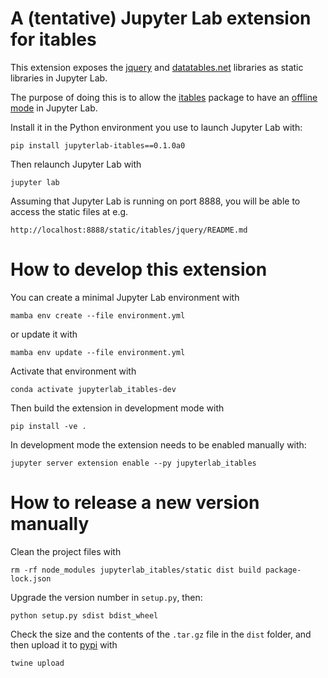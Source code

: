 # A (tentative) Jupyter Lab extension for itables

This extension exposes the [jquery](https://jquery.com/) and 
[datatables.net](https://datatables.net/) libraries
as static libraries in Jupyter Lab.

The purpose of doing this is to allow the 
[itables](https://mwouts.github.io/itables) package to have an
[offline mode](https://github.com/mwouts/itables/issues/70) in Jupyter Lab.

Install it in the Python environment you use to launch Jupyter Lab with:
```shell
pip install jupyterlab-itables==0.1.0a0
```

Then relaunch Jupyter Lab with
```shell
jupyter lab
```

Assuming that Jupyter Lab is running on port 8888, you will be able to access the static files at e.g.
```shell
http://localhost:8888/static/itables/jquery/README.md
```

# How to develop this extension

You can create a minimal Jupyter Lab environment with
```shell
mamba env create --file environment.yml
```
or update it with
```shell
mamba env update --file environment.yml
```

Activate that environment with
```shell
conda activate jupyterlab_itables-dev
```

Then build the extension in development mode with
```shell
pip install -ve .
```

In development mode the extension needs to be enabled manually with:
```shell
jupyter server extension enable --py jupyterlab_itables
```

# How to release a new version manually

Clean the project files with
```shell
rm -rf node_modules jupyterlab_itables/static dist build package-lock.json
```

Upgrade the version number in `setup.py`, then:
```shell
python setup.py sdist bdist_wheel
```

Check the size and the contents of the `.tar.gz` file in the `dist` folder, 
and then upload it to [pypi](https://pypi.org/) with

```shell
twine upload
```